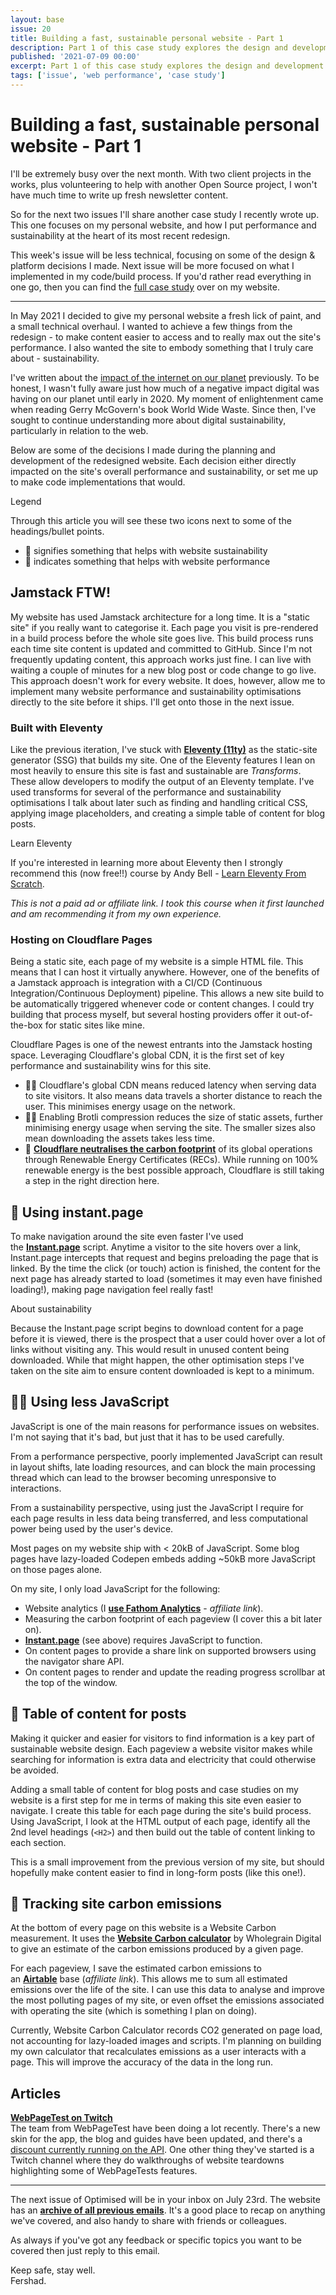 ```yaml
---
layout: base
issue: 20
title: Building a fast, sustainable personal website - Part 1
description: Part 1 of this case study explores the design and development decisions I made when redesigning my personal website. These decisions help to deliver perfect Lighthouse scores and improved website sustainability.
published: '2021-07-09 00:00'
excerpt: Part 1 of this case study explores the design and development decisions I made when redesigning my personal website. These decisions help to deliver perfect Lighthouse scores and improved website sustainability.
tags: ['issue', 'web performance', 'case study']
---
```

# Building a fast, sustainable personal website - Part 1

I'll be extremely busy over the next month. With two client projects in the works, plus volunteering to help with another Open Source project, I won't have much time to write up fresh newsletter content.

So for the next two issues I'll share another case study I recently wrote up. This one focuses on my personal website, and how I put performance and sustainability at the heart of its most recent redesign.

This week's issue will be less technical, focusing on some of the design & platform decisions I made. Next issue will be more focused on what I implemented in my code/build process. If you'd rather read everything in one go, then you can find the [full case study](https://fershad.com/writing/building-fast-sustainable-personal-website/?utm_source=optimised&utm_medium=email&utm_campaign=link) over on my website.

***

In May 2021 I decided to give my personal website a fresh lick of paint, and a small technical overhaul. I wanted to achieve a few things from the redesign - to make content easier to access and to really max out the site's performance. I also wanted the site to embody something that I truly care about - sustainability.

I've written about the [impact of the internet on our planet](https://optimised.email/issues/issue-12-the-environmental-case-for-website-performance) previously. To be honest, I wasn't fully aware just how much of a negative impact digital was having on our planet until early in 2020. My moment of enlightenment came when reading Gerry McGovern's book World Wide Waste. Since then, I've sought to continue understanding more about digital sustainability, particularly in relation to the web.

Below are some of the decisions I made during the planning and development of the redesigned website. Each decision either directly impacted on the site's overall performance and sustainability, or set me up to make code implementations that would.

<div class="callout">
<p class="h3 title">Legend</p>
<p>Through this article you will see these two icons next to some of the headings/bullet points.</p>
<ul>
<li>💚 signifies something that helps with website sustainability</li>
<li>🚀 indicates something that helps with website performance</li>
</ul>
</div>

## **Jamstack FTW!**

My website has used Jamstack architecture for a long time. It is a "static site" if you really want to categorise it. Each page you visit is pre-rendered in a build process before the whole site goes live. This build process runs each time site content is updated and committed to GitHub. Since I'm not frequently updating content, this approach works just fine. I can live with waiting a couple of minutes for a new blog post or code change to go live. This approach doesn't work for every website. It does, however, allow me to implement many website performance and sustainability optimisations directly to the site before it ships. I'll get onto those in the next issue.

### **Built with Eleventy**

Like the previous iteration, I've stuck with **[Eleventy (11ty)](https://www.11ty.dev/)** as the static-site generator (SSG) that builds my site. One of the Eleventy features I lean on most heavily to ensure this site is fast and sustainable are *Transforms*. These allow developers to modify the output of an Eleventy template. I've used transforms for several of the performance and sustainability optimisations I talk about later such as finding and handling critical CSS, applying image placeholders, and creating a simple table of content for blog posts.

<div class="callout">
<p class="h3 title">Learn Eleventy</p>
<p>If you're interested in learning more about Eleventy then I strongly recommend this (now free!!) course by Andy Bell - <a href="https://piccalil.li/course/learn-eleventy-from-scratch/">Learn Eleventy From Scratch</a>.</p>
<p><em>This is not a paid ad or affiliate link. I took this course when it first launched and am recommending it from my own experience.</em></p>
</div>

### **Hosting on Cloudflare Pages**

Being a static site, each page of my website is a simple HTML file. This means that I can host it virtually anywhere. However, one of the benefits of a Jamstack approach is integration with a CI/CD (Continuous Integration/Continuous Deployment) pipeline. This allows a new site build to be automatically triggered whenever code or content changes. I could try building that process myself, but several hosting providers offer it out-of-the-box for static sites like mine.

Cloudflare Pages is one of the newest entrants into the Jamstack hosting space. Leveraging Cloudflare's global CDN, it is the first set of key performance and sustainability wins for this site.

- 💚🚀 Cloudflare's global CDN means reduced latency when serving data to site visitors. It also means data travels a shorter distance to reach the user. This minimises energy usage on the network.
- 💚🚀 Enabling Brotli compression reduces the size of static assets, further minimising energy usage when serving the site. The smaller sizes also mean downloading the assets takes less time.
- 💚 **[Cloudflare neutralises the carbon footprint](https://blog.cloudflare.com/the-climate-and-cloudflare/)** of its global operations through Renewable Energy Certificates (RECs). While running on 100% renewable energy is the best possible approach, Cloudflare is still taking a step in the right direction here.

## **🚀 Using instant.page**

To make navigation around the site even faster I've used the **[Instant.page](https://instant.page/)** script. Anytime a visitor to the site hovers over a link, Instant.page intercepts that request and begins preloading the page that is linked. By the time the click (or touch) action is finished, the content for the next page has already started to load (sometimes it may even have finished loading!), making page navigation feel really fast!

<div class="callout">
<p class="h3 title">About sustainability</p>
<p>Because the Instant.page script begins to download content for a page before it is viewed, there is the prospect that a user could hover over a lot of links without visiting any. This would result in unused content being downloaded. While that might happen, the other optimisation steps I've taken on the site aim to ensure content downloaded is kept to a minimum.</p>
</div>

## **💚🚀 Using less JavaScript**

JavaScript is one of the main reasons for performance issues on websites. I'm not saying that it's bad, but just that it has to be used carefully.

From a performance perspective, poorly implemented JavaScript can result in layout shifts, late loading resources, and can block the main processing thread which can lead to the browser becoming unresponsive to interactions.

From a sustainability perspective, using just the JavaScript I require for each page results in less data being transferred, and less computational power being used by the user's device.

Most pages on my website ship with < 20kB of JavaScript. Some blog pages have lazy-loaded Codepen embeds adding ~50kB more JavaScript on those pages alone.

On my site, I only load JavaScript for the following:

- Website analytics (I **[use Fathom Analytics](https://usefathom.com/ref/CEHKLY)** - *affiliate link*).
- Measuring the carbon footprint of each pageview (I cover this a bit later on).
- **[Instant.page](https://instant.page/)** (see above) requires JavaScript to function.
- On content pages to provide a share link on supported browsers using the navigator share API.
- On content pages to render and update the reading progress scrollbar at the top of the window.

## **💚 Table of content for posts**

Making it quicker and easier for visitors to find information is a key part of sustainable website design. Each pageview a website visitor makes while searching for information is extra data and electricity that could otherwise be avoided.

Adding a small table of content for blog posts and case studies on my website is a first step for me in terms of making this site even easier to navigate. I create this table for each page during the site's build process. Using JavaScript, I look at the HTML output of each page, identify all the 2nd level headings (`<H2>`) and then build out the table of content linking to each section.

This is a small improvement from the previous version of my site, but should hopefully make content easier to find in long-form posts (like this one!).

## **💚 Tracking site carbon emissions**

At the bottom of every page on this website is a Website Carbon measurement. It uses the **[Website Carbon calculator](https://websitecarbon.com/)** by Wholegrain Digital to give an estimate of the carbon emissions produced by a given page.

For each pageview, I save the estimated carbon emissions to an **[Airtable](https://airtable.com/invite/r/1p0yKl4x)** base (*affiliate link*). This allows me to sum all estimated emissions over the life of the site. I can use this data to analyse and improve the most polluting pages of my site, or even offset the emissions associated with operating the site (which is something I plan on doing).

Currently, Website Carbon Calculator records CO2 generated on page load, not accounting for lazy-loaded images and scripts. I'm planning on building my own calculator that recalculates emissions as a user interacts with a page. This will improve the accuracy of the data in the long run.

## Articles

**[WebPageTest on Twitch](https://www.twitch.tv/webpagetest)**  
The team from WebPageTest have been doing a lot recently. There's a new skin for the app, the blog and guides have been updated, and there's a [discount currently running on the API](https://product.webpagetest.org/api). One other thing they've started is a Twitch channel where they do walkthroughs of website teardowns highlighting some of WebPageTests features.

***

The next issue of Optimised will be in your inbox on July 23rd. The website has an **[archive of all previous emails](https://optimised.email/)**. It's a good place to recap on anything we've covered, and also handy to share with friends or colleagues.

As always if you've got any feedback or specific topics you want to be covered then just reply to this email.

Keep safe, stay well.  
Fershad.